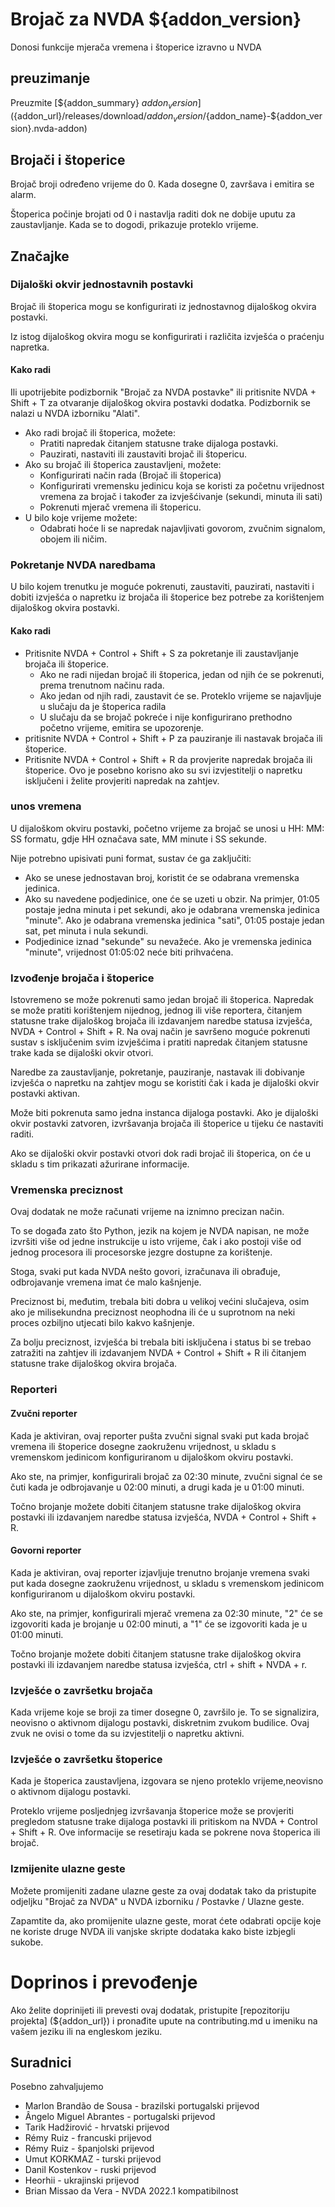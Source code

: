 # Brojač za NVDA ${addon_version}
Donosi funkcije mjerača vremena i štoperice izravno u NVDA

## preuzimanje

Preuzmite [${addon_summary} ${addon_version} ] (${addon_url}/releases/download/${addon_version}/${addon_name}-${addon_version}.nvda-addon)

## Brojači i štoperice

Brojač broji određeno vrijeme do 0. Kada dosegne 0, završava i emitira se alarm.

Štoperica počinje brojati od 0 i nastavlja raditi dok ne dobije uputu za zaustavljanje. Kada se to dogodi, prikazuje proteklo vrijeme.

## Značajke

### Dijaloški okvir jednostavnih postavki

Brojač ili štoperica mogu se konfigurirati iz jednostavnog dijaloškog okvira postavki.

Iz istog dijaloškog okvira mogu se konfigurirati i različita izvješća o praćenju napretka.

#### Kako radi

Ili upotrijebite podizbornik "Brojač za NVDA postavke" ili pritisnite NVDA + Shift + T za otvaranje dijaloškog okvira postavki dodatka.
Podizbornik se nalazi u NVDA izborniku "Alati".

* Ako radi brojač ili štoperica, možete:
    * Pratiti napredak čitanjem statusne trake dijaloga postavki.
    * Pauzirati, nastaviti ili zaustaviti brojač ili štopericu.
* Ako su brojač ili štoperica zaustavljeni, možete:
    * Konfigurirati način rada (Brojač ili štoperica)
    * Konfigurirati vremensku jedinicu koja se koristi za početnu vrijednost vremena za brojač i također za izvješćivanje (sekundi, minuta ili sati)
    * Pokrenuti mjerač vremena ili štopericu.
* U bilo koje vrijeme možete:
    * Odabrati hoće li se napredak najavljivati govorom, zvučnim signalom, obojem ili ničim.

### Pokretanje NVDA naredbama

U bilo kojem trenutku je moguće pokrenuti, zaustaviti, pauzirati, nastaviti i dobiti izvješća o napretku iz brojača ili štoperice bez potrebe za korištenjem dijaloškog okvira postavki.

#### Kako radi

* Pritisnite NVDA + Control + Shift + S za pokretanje ili zaustavljanje brojača ili štoperice.
    * Ako ne radi nijedan brojač ili štoperica, jedan od njih će se pokrenuti, prema trenutnom načinu rada.
    * Ako jedan od njih radi, zaustavit će se. Proteklo vrijeme se najavljuje u slučaju da je štoperica radila
    * U slučaju da se brojač pokreće i nije konfigurirano prethodno početno vrijeme, emitira se upozorenje.
* pritisnite NVDA + Control + Shift + P za pauziranje ili nastavak brojača ili štoperice.
* Pritisnite NVDA + Control + Shift + R da provjerite napredak brojača ili štoperice. Ovo je posebno korisno ako su svi izvjestitelji o napretku isključeni i želite provjeriti napredak na zahtjev.

### unos vremena

U dijaloškom okviru postavki, početno vrijeme za brojač se unosi u HH: MM: SS formatu, gdje HH označava sate, MM minute i SS sekunde.

Nije potrebno upisivati ​​puni format, sustav će ga zaključiti:

* Ako se unese jednostavan broj, koristit će se odabrana vremenska jedinica.
* Ako su navedene podjedinice, one će se uzeti u obzir. Na primjer, 01:05 postaje jedna minuta i pet sekundi, ako je odabrana vremenska jedinica "minute".
Ako je odabrana vremenska jedinica "sati", 01:05 postaje jedan sat, pet minuta i nula sekundi.
* Podjedinice iznad "sekunde" su nevažeće. Ako je vremenska jedinica "minute", vrijednost 01:05:02 neće biti prihvaćena.

### Izvođenje brojača i štoperice

Istovremeno se može pokrenuti samo jedan brojač ili štoperica.
Napredak se može pratiti korištenjem nijednog, jednog ili više reportera, čitanjem statusne trake dijaloškog brojača ili izdavanjem naredbe statusa izvješća, NVDA + Control + Shift + R.
Na ovaj način je savršeno moguće pokrenuti sustav s isključenim svim izvješćima i pratiti napredak čitanjem statusne trake kada se dijaloški okvir otvori.

Naredbe za zaustavljanje, pokretanje, pauziranje, nastavak ili dobivanje izvješća o napretku na zahtjev mogu se koristiti čak i kada je dijaloški okvir postavki aktivan.

Može biti pokrenuta samo jedna instanca dijaloga postavki. Ako je dijaloški okvir postavki zatvoren, izvršavanja brojača ili štoperice u tijeku će nastaviti raditi.

Ako se dijaloški okvir postavki otvori dok radi brojač ili štoperica, on će u skladu s tim prikazati ažurirane informacije.

### Vremenska preciznost

Ovaj dodatak ne može računati vrijeme na iznimno precizan način.

To se događa zato što Python, jezik na kojem je NVDA napisan, ne može izvršiti više od jedne instrukcije u isto vrijeme, čak i ako postoji više od jednog procesora ili procesorske jezgre dostupne za korištenje.

Stoga, svaki put kada NVDA nešto govori, izračunava ili obrađuje, odbrojavanje vremena imat će malo kašnjenje.

Preciznost bi, međutim, trebala biti dobra u velikoj većini slučajeva, osim ako je milisekundna preciznost neophodna ili će u suprotnom na neki proces ozbiljno utjecati bilo kakvo kašnjenje.

Za bolju preciznost, izvješća bi trebala biti isključena i status bi se trebao zatražiti na zahtjev ili izdavanjem NVDA + Control + Shift + R ili čitanjem statusne trake dijaloškog okvira brojača.

### Reporteri

#### Zvučni reporter

Kada je aktiviran, ovaj reporter pušta zvučni signal svaki put kada brojač vremena ili štoperice dosegne zaokruženu vrijednost, u skladu s vremenskom jedinicom konfiguriranom u dijaloškom okviru postavki.

Ako ste, na primjer, konfigurirali brojač za 02:30 minute, zvučni signal će se čuti kada je odbrojavanje u 02:00 minuti, a drugi kada je u 01:00 minuti.

Točno brojanje možete dobiti čitanjem statusne trake dijaloškog okvira postavki ili izdavanjem naredbe statusa izvješća, NVDA + Control + Shift + R.

#### Govorni reporter

Kada je aktiviran, ovaj reporter izjavljuje trenutno brojanje vremena svaki put kada dosegne zaokruženu vrijednost, u skladu s vremenskom jedinicom konfiguriranom u dijaloškom okviru postavki.

Ako ste, na primjer, konfigurirali mjerač vremena za 02:30 minute, "2" će se izgovoriti kada je brojanje u 02:00 minuti, a "1" će se izgovoriti kada je u 01:00 minuti.

Točno brojanje možete dobiti čitanjem statusne trake dijaloškog okvira postavki ili izdavanjem naredbe statusa izvješća, ctrl + shift + NVDA + r.

### Izvješće o završetku brojača

Kada vrijeme koje se broji za timer dosegne 0, završilo je. To se signalizira, neovisno o aktivnom dijalogu postavki, diskretnim zvukom budilice. Ovaj zvuk ne ovisi o tome da su izvjestitelji o napretku aktivni.

### Izvješće o završetku štoperice

Kada je štoperica zaustavljena, izgovara se njeno proteklo vrijeme,neovisno o aktivnom dijalogu postavki.

Proteklo vrijeme posljednjeg izvršavanja štoperice može se provjeriti pregledom statusne trake dijaloga postavki ili pritiskom na NVDA + Control + Shift + R. Ove informacije se resetiraju kada se pokrene nova štoperica ili brojač.

### Izmijenite ulazne geste

Možete promijeniti zadane ulazne geste za ovaj dodatak tako da pristupite odjeljku "Brojač za NVDA" u NVDA izborniku / Postavke / Ulazne geste.

Zapamtite da, ako promijenite ulazne geste, morat ćete odabrati opcije koje ne koriste druge NVDA ili vanjske skripte dodataka kako biste izbjegli sukobe.

# Doprinos i prevođenje

Ako želite doprinijeti ili prevesti ovaj dodatak, pristupite [repozitoriju projekta] (${addon_url}) i pronađite upute na contributing.md u imeniku na vašem jeziku ili na engleskom jeziku.

## Suradnici

Posebno zahvaljujemo

* Marlon Brandão de Sousa - brazilski portugalski prijevod
* Ângelo Miguel Abrantes - portugalski prijevod
* Tarik Hadžirović - hrvatski prijevod
* Rémy Ruiz - francuski prijevod
* Rémy Ruiz - španjolski prijevod
* Umut KORKMAZ - turski prijevod
* Danil Kostenkov - ruski prijevod
* Heorhii - ukrajinski prijevod
* Brian Missao da Vera - NVDA 2022.1 kompatibilnost
